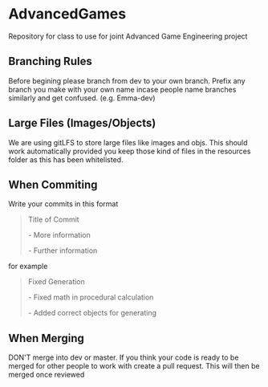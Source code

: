 # AdvancedGames
Repository for class to use for joint Advanced Game Engineering project

Branching Rules
-
Before begining please branch from dev to your own branch.
Prefix any branch you make with your own name incase people name branches similarly and get confused. (e.g. Emma-dev)

Large Files (Images/Objects)
-
We are using gitLFS to store large files like images and objs. This should work automatically provided you keep those kind of files in the resources folder as this has been whitelisted.

When Commiting
-
Write your commits in this format

> Title of Commit
> 
> \- More information
> 
> \- Further information

for example

> Fixed Generation
> 
> \- Fixed math in procedural calculation
> 
> \- Added correct objects for generating

When Merging
-
DON'T merge into dev or master.
If you think your code is ready to be merged for other people to work with create a pull request. This will then be merged once reviewed
